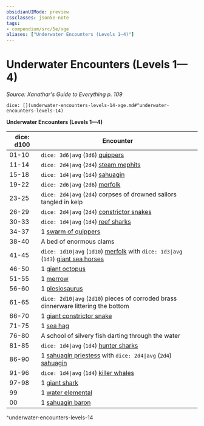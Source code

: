 ```yaml
---
obsidianUIMode: preview
cssclasses: json5e-note
tags:
- compendium/src/5e/xge
aliases: ["Underwater Encounters (Levels 1—4)"]
---
```

# Underwater Encounters (Levels 1—4)
*Source: Xanathar's Guide to Everything p. 109* 

`dice: [](underwater-encounters-levels-14-xge.md#^underwater-encounters-levels-14)`

**Underwater Encounters (Levels 1—4)**

| dice: d100 | Encounter |
|------------|-----------|
| 01-10 | `dice: 3d6\|avg` (`3d6`) [quippers](4-Resources/Compendium/bestiary/beast/quipper.md) |
| 11-14 | `dice: 2d4\|avg` (`2d4`) [steam mephits](4-Resources/Compendium/bestiary/elemental/steam-mephit.md) |
| 15-18 | `dice: 1d4\|avg` (`1d4`) [sahuagin](4-Resources/Compendium/bestiary/humanoid/sahuagin.md) |
| 19-22 | `dice: 2d6\|avg` (`2d6`) [merfolk](4-Resources/Compendium/bestiary/humanoid/merfolk.md) |
| 23-25 | `dice: 2d4\|avg` (`2d4`) corpses of drowned sailors tangled in kelp |
| 26-29 | `dice: 2d4\|avg` (`2d4`) [constrictor snakes](4-Resources/Compendium/bestiary/beast/constrictor-snake.md) |
| 30-33 | `dice: 1d4\|avg` (`1d4`) [reef sharks](4-Resources/Compendium/bestiary/beast/reef-shark.md) |
| 34-37 | 1 [swarm of quippers](4-Resources/Compendium/bestiary/beast/swarm-of-quippers.md) |
| 38-40 | A bed of enormous clams |
| 41-45 | `dice: 1d10\|avg` (`1d10`) [merfolk](4-Resources/Compendium/bestiary/humanoid/merfolk.md) with `dice: 1d3\|avg` (`1d3`) [giant sea horses](4-Resources/Compendium/bestiary/beast/giant-sea-horse.md) |
| 46-50 | 1 [giant octopus](4-Resources/Compendium/bestiary/beast/giant-octopus.md) |
| 51-55 | 1 [merrow](4-Resources/Compendium/bestiary/monstrosity/merrow.md) |
| 56-60 | 1 [plesiosaurus](4-Resources/Compendium/bestiary/beast/plesiosaurus.md) |
| 61-65 | `dice: 2d10\|avg` (`2d10`) pieces of corroded brass dinnerware littering the bottom |
| 66-70 | 1 [giant constrictor snake](4-Resources/Compendium/bestiary/beast/giant-constrictor-snake.md) |
| 71-75 | 1 [sea hag](4-Resources/Compendium/bestiary/fey/sea-hag.md) |
| 76-80 | A school of silvery fish darting through the water |
| 81-85 | `dice: 1d4\|avg` (`1d4`) [hunter sharks](4-Resources/Compendium/bestiary/beast/hunter-shark.md) |
| 86-90 | 1 [sahuagin priestess](4-Resources/Compendium/bestiary/humanoid/sahuagin-priestess.md) with `dice: 2d4\|avg` (`2d4`) [sahuagin](4-Resources/Compendium/bestiary/humanoid/sahuagin.md) |
| 91-96 | `dice: 1d4\|avg` (`1d4`) [killer whales](4-Resources/Compendium/bestiary/beast/killer-whale.md) |
| 97-98 | 1 [giant shark](4-Resources/Compendium/bestiary/beast/giant-shark.md) |
| 99 | 1 [water elemental](4-Resources/Compendium/bestiary/elemental/water-elemental.md) |
| 00 | 1 [sahuagin baron](4-Resources/Compendium/bestiary/humanoid/sahuagin-baron.md) |
^underwater-encounters-levels-14